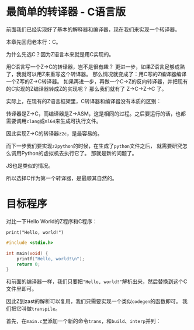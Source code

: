 # 最简单的转译器 - C语言版

前面我们已经实现好了基本的解释器和编译器，现在我们来实现一个转译器。

本章先回归老本行：C。

为什么先选C？因为Z语言本来就是用C实现的。

用C语言写一个Z->C的转译器，岂不是很有趣？
更进一步，如果Z语言足够成熟了，我就可以用Z来重写这个转译器。
那么情况就变成了：用C写的Z编译器编译一个Z写的Z->C转译器。
如果再进一步，再做一个C->Z的反向转译器，并把现有的C实现的Z编译器转成Z的实现呢？
那么我们就有了 Z->C->Z->C 了。

实际上，在现有的Z语言框架里，C转译器和编译器没有本质的区别：

转译器是Z->C，而编译器是Z->ASM，这是相同的过程。之后要运行的话，也都需要调用`clang`或`ml64`来生成可执行文件。

因此实现Z->C的转译器`z2c`，是最容易的。

而下一步我们要实现`z2python`的时候，在生成了`python`文件之后，
就需要研究怎么调用Python的虚拟机去执行它了。
那就是新的问题了。

JS也是类似的情况。

所以选择C作为第一个转译器，是最顺其自然的。


# 目标程序

对比一下Hello World的Z程序和C程序：

```z
print("Hello, world!")
```

```c
#include <stdio.h>

int main(void) {
    printf("Hello, world!\n");
    return 0;
}
```

和前面的编译器一样，我们只要把`"Hello, world!"`解析出来，然后替换到这个C文件里即可。

因此Z到zast的解析可以复用，我们只需要实现一个类似`codegen`的函数即可。
我们把它叫做`transpile`。

首先，在`main.c`里添加一个新的命令`trans`，和`build`、`interp`并列：





